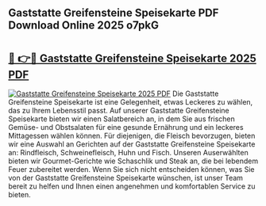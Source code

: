 ## Gaststatte Greifensteine Speisekarte PDF Download Online 2025 o7pkG

# <h2><a href="http://gc8vdw3.nevu.top/?p=Gaststatte+Greifensteine+Speisekarte">🔗 👉🔴 Gaststatte Greifensteine Speisekarte 2025 PDF</a></h2>

[![Gaststatte Greifensteine Speisekarte 2025 PDF](https://i.imgur.com/dBaPXMq.png)](http://gc8vdw3.nevu.top/?p=Gaststatte+Greifensteine+Speisekarte)
Die Gaststatte Greifensteine Speisekarte ist eine Gelegenheit, etwas Leckeres zu wählen, das zu Ihrem Lebensstil passt. Auf unserer Gaststatte Greifensteine Speisekarte bieten wir einen Salatbereich an, in dem Sie aus frischen Gemüse- und Obstsalaten für eine gesunde Ernährung und ein leckeres Mittagessen wählen können. Für diejenigen, die Fleisch bevorzugen, bieten wir eine Auswahl an Gerichten auf der Gaststatte Greifensteine Speisekarte an: Rindfleisch, Schweinefleisch, Huhn und Fisch. Unseren Auserwählten bieten wir Gourmet-Gerichte wie Schaschlik und Steak an, die bei lebendem Feuer zubereitet werden. Wenn Sie sich nicht entscheiden können, was Sie von der Gaststatte Greifensteine Speisekarte wünschen, ist unser Team bereit zu helfen und Ihnen einen angenehmen und komfortablen Service zu bieten.

